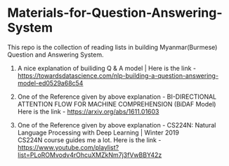 # Materials-for-Question-Answering-System

This repo is the collection of reading lists in building  Myanmar(Burmese) Question and Answering System. 

1. A nice explanation of builiding Q & A model | 
Here is the link - https://towardsdatascience.com/nlp-building-a-question-answering-model-ed0529a68c54 

2. One of the Reference given by above explanation - BI-DIRECTIONAL ATTENTION FLOW FOR MACHINE COMPREHENSION (BiDAF Model)  
Here is the link - https://arxiv.org/abs/1611.01603 

3. One of the Reference given by above explanation - CS224N: Natural Language Processing with Deep Learning | Winter 2019   
CS224N course guides me a lot. Here is the link - https://www.youtube.com/playlist?list=PLoROMvodv4rOhcuXMZkNm7j3fVwBBY42z
